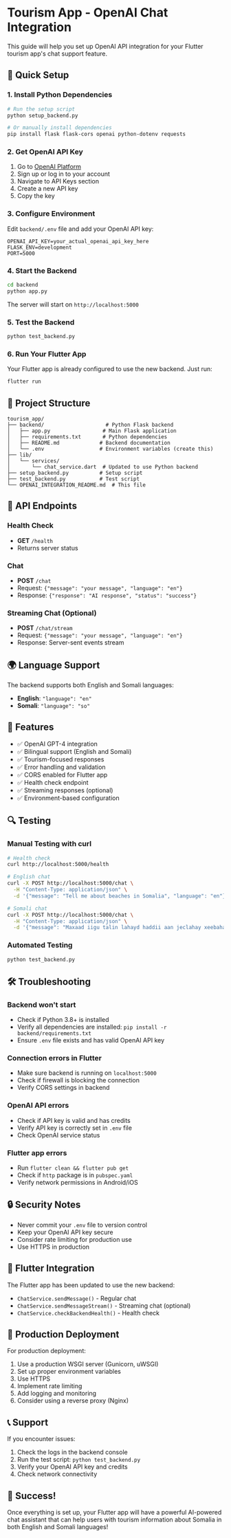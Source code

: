 # Tourism App - OpenAI Chat Integration

This guide will help you set up OpenAI API integration for your Flutter tourism app's chat support feature.

## 🚀 Quick Setup

### 1. Install Python Dependencies

```bash
# Run the setup script
python setup_backend.py

# Or manually install dependencies
pip install flask flask-cors openai python-dotenv requests
```

### 2. Get OpenAI API Key

1. Go to [OpenAI Platform](https://platform.openai.com/)
2. Sign up or log in to your account
3. Navigate to API Keys section
4. Create a new API key
5. Copy the key

### 3. Configure Environment

Edit `backend/.env` file and add your OpenAI API key:

```env
OPENAI_API_KEY=your_actual_openai_api_key_here
FLASK_ENV=development
PORT=5000
```

### 4. Start the Backend

```bash
cd backend
python app.py
```

The server will start on `http://localhost:5000`

### 5. Test the Backend

```bash
python test_backend.py
```

### 6. Run Your Flutter App

Your Flutter app is already configured to use the new backend. Just run:

```bash
flutter run
```

## 📁 Project Structure

```
tourism_app/
├── backend/                    # Python Flask backend
│   ├── app.py                 # Main Flask application
│   ├── requirements.txt       # Python dependencies
│   ├── README.md             # Backend documentation
│   └── .env                  # Environment variables (create this)
├── lib/
│   └── services/
│       └── chat_service.dart  # Updated to use Python backend
├── setup_backend.py          # Setup script
├── test_backend.py           # Test script
└── OPENAI_INTEGRATION_README.md  # This file
```

## 🔧 API Endpoints

### Health Check
- **GET** `/health`
- Returns server status

### Chat
- **POST** `/chat`
- Request: `{"message": "your message", "language": "en"}`
- Response: `{"response": "AI response", "status": "success"}`

### Streaming Chat (Optional)
- **POST** `/chat/stream`
- Request: `{"message": "your message", "language": "en"}`
- Response: Server-sent events stream

## 🌍 Language Support

The backend supports both English and Somali languages:

- **English**: `"language": "en"`
- **Somali**: `"language": "so"`

## 🎯 Features

- ✅ OpenAI GPT-4 integration
- ✅ Bilingual support (English and Somali)
- ✅ Tourism-focused responses
- ✅ Error handling and validation
- ✅ CORS enabled for Flutter app
- ✅ Health check endpoint
- ✅ Streaming responses (optional)
- ✅ Environment-based configuration

## 🔍 Testing

### Manual Testing with curl

```bash
# Health check
curl http://localhost:5000/health

# English chat
curl -X POST http://localhost:5000/chat \
  -H "Content-Type: application/json" \
  -d '{"message": "Tell me about beaches in Somalia", "language": "en"}'

# Somali chat
curl -X POST http://localhost:5000/chat \
  -H "Content-Type: application/json" \
  -d '{"message": "Maxaad iigu talin lahayd haddii aan jeclahay xeebaha?", "language": "so"}'
```

### Automated Testing

```bash
python test_backend.py
```

## 🛠️ Troubleshooting

### Backend won't start
- Check if Python 3.8+ is installed
- Verify all dependencies are installed: `pip install -r backend/requirements.txt`
- Ensure `.env` file exists and has valid OpenAI API key

### Connection errors in Flutter
- Make sure backend is running on `localhost:5000`
- Check if firewall is blocking the connection
- Verify CORS settings in backend

### OpenAI API errors
- Check if API key is valid and has credits
- Verify API key is correctly set in `.env` file
- Check OpenAI service status

### Flutter app errors
- Run `flutter clean && flutter pub get`
- Check if `http` package is in `pubspec.yaml`
- Verify network permissions in Android/iOS

## 🔒 Security Notes

- Never commit your `.env` file to version control
- Keep your OpenAI API key secure
- Consider rate limiting for production use
- Use HTTPS in production

## 📱 Flutter Integration

The Flutter app has been updated to use the new backend:

- `ChatService.sendMessage()` - Regular chat
- `ChatService.sendMessageStream()` - Streaming chat (optional)
- `ChatService.checkBackendHealth()` - Health check

## 🚀 Production Deployment

For production deployment:

1. Use a production WSGI server (Gunicorn, uWSGI)
2. Set up proper environment variables
3. Use HTTPS
4. Implement rate limiting
5. Add logging and monitoring
6. Consider using a reverse proxy (Nginx)

## 📞 Support

If you encounter issues:

1. Check the logs in the backend console
2. Run the test script: `python test_backend.py`
3. Verify your OpenAI API key and credits
4. Check network connectivity

## 🎉 Success!

Once everything is set up, your Flutter app will have a powerful AI-powered chat assistant that can help users with tourism information about Somalia in both English and Somali languages! 
